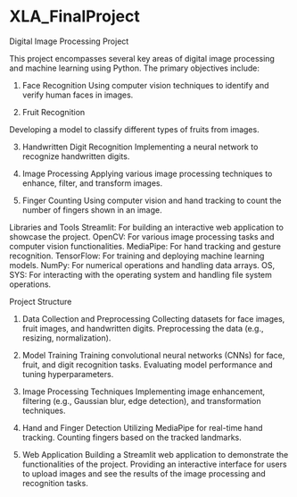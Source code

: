 # XLA_FinalProject
Digital Image Processing Project

This project encompasses several key areas of digital image processing and machine learning using Python. The primary objectives include:

1. Face Recognition
Using computer vision techniques to identify and verify human faces in images.

2. Fruit Recognition

Developing a model to classify different types of fruits from images.


3. Handwritten Digit Recognition
Implementing a neural network to recognize handwritten digits.


4. Image Processing
Applying various image processing techniques to enhance, filter, and transform images.


5. Finger Counting
Using computer vision and hand tracking to count the number of fingers shown in an image.


Libraries and Tools
Streamlit: For building an interactive web application to showcase the project.
OpenCV: For various image processing tasks and computer vision functionalities.
MediaPipe: For hand tracking and gesture recognition.
TensorFlow: For training and deploying machine learning models.
NumPy: For numerical operations and handling data arrays.
OS, SYS: For interacting with the operating system and handling file system operations.

Project Structure
1. Data Collection and Preprocessing
Collecting datasets for face images, fruit images, and handwritten digits.
Preprocessing the data (e.g., resizing, normalization).

2. Model Training
Training convolutional neural networks (CNNs) for face, fruit, and digit recognition tasks.
Evaluating model performance and tuning hyperparameters.

3. Image Processing Techniques
Implementing image enhancement, filtering (e.g., Gaussian blur, edge detection), and transformation techniques.

4. Hand and Finger Detection
Utilizing MediaPipe for real-time hand tracking.
Counting fingers based on the tracked landmarks.

5. Web Application
Building a Streamlit web application to demonstrate the functionalities of the project.
Providing an interactive interface for users to upload images and see the results of the image processing and recognition tasks.
